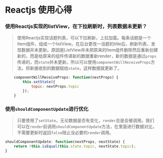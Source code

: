 # Reactjs 使用心得


### 使用Reactjs实现的listView，在下拉刷新时，列表数据未更新？
> 使用Reactjs实现话题列表，可以下拉刷新，上拉加载。每条话题是一个Item组件，组成一个listView。在后台更改一话题的title后，刷新列表，发现数据并未更新。原因是ListView并未把原来的Item组件删除然后重新创建新的，而是给原来的组件传递新的数据重新render，新的数据是通过`props`传递的，而`state`并未更新。所以可以使用`componentWillReceiveProps`方法，将新接收到的数据赋给`state`，这样数据就更新了。

```javascript
	componentWillReceiveProps: function(nextProps) {
		this.setState({
			topic: nextProps.topic
		});
	}
```



### 使用`shouldComponentUpdate`进行优化
> 只要使用了`setState`，无论数据是否有变化，`render`总是会被调用。我们可以在`render`前调用`shouldComponentUpdate`方法，在里面进行数据对比，不需要更新时返回`false`阻止没必要的`render`调用。

```javascript
shouldComponentUpdate: function(nextProps, nextState) {
	return !this.isEqual(this.state.topic, nextState.topic);
}
```

